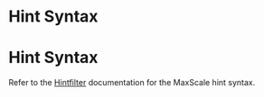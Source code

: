 
# Hint Syntax

# Hint Syntax


Refer to the [Hintfilter](../../mariadb-maxscale-21-06/README.md) documentation for the
MaxScale hint syntax.
